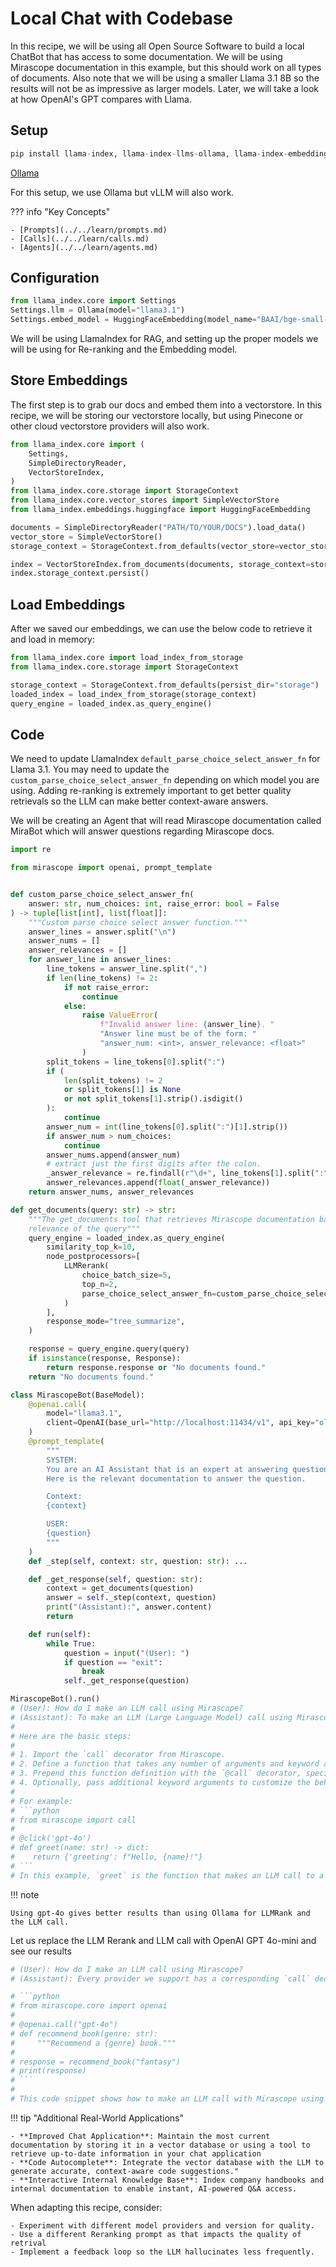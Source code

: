 # Local Chat with Codebase

In this recipe, we will be using all Open Source Software to build a local ChatBot that has access to some documentation. We will be using Mirascope documentation in this example, but this should work on all types of documents. Also note that we will be using a smaller Llama 3.1 8B so the results will not be as impressive as larger models. Later, we will take a look at how OpenAI's GPT compares with Llama.

## Setup

```python
pip install llama-index, llama-index-llms-ollama, llama-index-embeddings-huggingface
```

[Ollama](https://github.com/ollama/ollama)

For this setup, we use Ollama but vLLM will also work.

??? info "Key Concepts"

    - [Prompts](../../learn/prompts.md)
    - [Calls](../../learn/calls.md)
    - [Agents](../../learn/agents.md)

## Configuration

```python
from llama_index.core import Settings
Settings.llm = Ollama(model="llama3.1")
Settings.embed_model = HuggingFaceEmbedding(model_name="BAAI/bge-small-en-v1.5")
```

We will be using LlamaIndex for RAG, and setting up the proper models we will be using for Re-ranking and the Embedding model.

## Store Embeddings

The first step is to grab our docs and embed them into a vectorstore. In this recipe, we will be storing our vectorstore locally, but using Pinecone or other cloud vectorstore providers will also work.

```python
from llama_index.core import (
    Settings,
    SimpleDirectoryReader,
    VectorStoreIndex,
)
from llama_index.core.storage import StorageContext
from llama_index.core.vector_stores import SimpleVectorStore
from llama_index.embeddings.huggingface import HuggingFaceEmbedding

documents = SimpleDirectoryReader("PATH/TO/YOUR/DOCS").load_data()
vector_store = SimpleVectorStore()
storage_context = StorageContext.from_defaults(vector_store=vector_store)

index = VectorStoreIndex.from_documents(documents, storage_context=storage_context)
index.storage_context.persist()
```

## Load Embeddings

After we saved our embeddings, we can use the below code to retrieve it and load in memory:

```python
from llama_index.core import load_index_from_storage
from llama_index.core.storage import StorageContext

storage_context = StorageContext.from_defaults(persist_dir="storage")
loaded_index = load_index_from_storage(storage_context)
query_engine = loaded_index.as_query_engine()
```

## Code

We need to update LlamaIndex `default_parse_choice_select_answer_fn` for Llama 3.1. You may need to update the `custom_parse_choice_select_answer_fn` depending on which model you are using. Adding re-ranking is extremely important to get better quality retrievals so the LLM can make better context-aware answers.

We will be creating an Agent that will read Mirascope documentation called MiraBot which will answer questions regarding Mirascope docs.

```python
import re

from mirascope import openai, prompt_template


def custom_parse_choice_select_answer_fn(
    answer: str, num_choices: int, raise_error: bool = False
) -> tuple[list[int], list[float]]:
    """Custom parse choice select answer function."""
    answer_lines = answer.split("\n")
    answer_nums = []
    answer_relevances = []
    for answer_line in answer_lines:
        line_tokens = answer_line.split(",")
        if len(line_tokens) != 2:
            if not raise_error:
                continue
            else:
                raise ValueError(
                    f"Invalid answer line: {answer_line}. "
                    "Answer line must be of the form: "
                    "answer_num: <int>, answer_relevance: <float>"
                )
        split_tokens = line_tokens[0].split(":")
        if (
            len(split_tokens) != 2
            or split_tokens[1] is None
            or not split_tokens[1].strip().isdigit()
        ):
            continue
        answer_num = int(line_tokens[0].split(":")[1].strip())
        if answer_num > num_choices:
            continue
        answer_nums.append(answer_num)
        # extract just the first digits after the colon.
        _answer_relevance = re.findall(r"\d+", line_tokens[1].split(":")[1].strip())[0]
        answer_relevances.append(float(_answer_relevance))
    return answer_nums, answer_relevances

def get_documents(query: str) -> str:
    """The get_documents tool that retrieves Mirascope documentation based on the
    relevance of the query"""
    query_engine = loaded_index.as_query_engine(
        similarity_top_k=10,
        node_postprocessors=[
            LLMRerank(
                choice_batch_size=5,
                top_n=2,
                parse_choice_select_answer_fn=custom_parse_choice_select_answer_fn,
            )
        ],
        response_mode="tree_summarize",
    )

    response = query_engine.query(query)
    if isinstance(response, Response):
        return response.response or "No documents found."
    return "No documents found."

class MirascopeBot(BaseModel):
    @openai.call(
        model="llama3.1",
        client=OpenAI(base_url="http://localhost:11434/v1", api_key="ollama"),
    )
    @prompt_template(
        """
        SYSTEM:
        You are an AI Assistant that is an expert at answering questions about Mirascope.
        Here is the relevant documentation to answer the question.

        Context:
        {context}

        USER:
        {question}
        """
    )
    def _step(self, context: str, question: str): ...

    def _get_response(self, question: str):
        context = get_documents(question)
        answer = self._step(context, question)
        print("(Assistant):", answer.content)
        return

    def run(self):
        while True:
            question = input("(User): ")
            if question == "exit":
                break
            self._get_response(question)

MirascopeBot().run()
# (User): How do I make an LLM call using Mirascope?
# (Assistant): To make an LLM (Large Language Model) call using Mirascope, you can use the `call` decorator provided by Mirascope.
#
# Here are the basic steps:
#
# 1. Import the `call` decorator from Mirascope.
# 2. Define a function that takes any number of arguments and keyword arguments. This will be the function that makes the LLM call.
# 3. Prepend this function definition with the `@call` decorator, specifying the name of the model you want to use (e.g., "gpt-4o").
# 4. Optionally, pass additional keyword arguments to customize the behavior of the LLM call.
#
# For example:
# ```python
# from mirascope import call
#
# @click('gpt-4o')
# def greet(name: str) -> dict:
#    return {'greeting': f"Hello, {name}!"}
# ```
# In this example, `greet` is the function that makes an LLM call to a GPT-4o model. The `@call('gpt-4o')` decorator turns this function into an LLM call.
```

!!! note

    Using gpt-4o gives better results than using Ollama for LLMRank and the LLM call.

Let us replace the LLM Rerank and LLM call with OpenAI GPT 4o-mini and see our results

```python
# (User): How do I make an LLM call using Mirascope?
# (Assistant): Every provider we support has a corresponding `call` decorator for **turning a function into a call to an LLM**. You can use this decorator on any function definition to make an LLM call, like so:

# ```python
# from mirascope.core import openai
#
# @openai.call("gpt-4o")
# def recommend_book(genre: str):
#     """Recommend a {genre} book."""
#    
# response = recommend_book("fantasy")
# print(response)
# ```
#
# This code snippet shows how to make an LLM call with Mirascope using the `call` decorator. The `@openai.call("gpt-4o")` line above the function definition tells Mirascope to use the "gpt-4o" model for this function, effectively turning it into a call to the Large Language Model (LLM).
```

!!! tip "Additional Real-World Applications"

    - **Improved Chat Application**: Maintain the most current documentation by storing it in a vector database or using a tool to retrieve up-to-date information in your chat application
    - **Code Autocomplete**: Integrate the vector database with the LLM to generate accurate, context-aware code suggestions."
    - **Interactive Internal Knowledge Base**: Index company handbooks and internal documentation to enable instant, AI-powered Q&A access.

When adapting this recipe, consider:

    - Experiment with different model providers and version for quality.
    - Use a different Reranking prompt as that impacts the quality of retrival
    - Implement a feedback loop so the LLM hallucinates less frequently. 

